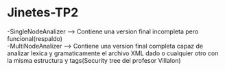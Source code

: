 # Jinetes-TP2
-SingleNodeAnalizer --> Contiene una version final incompleta pero funcional(respaldo)  
-MultiNodeAnalizer --> Contiene una version final completa capaz de analizar lexica y gramaticamente el archivo XML dado o cualquier otro con la misma estructura y tags(Security tree del profesor Villalon)
